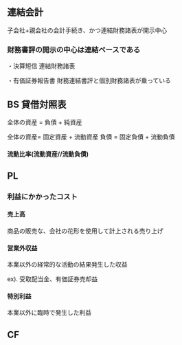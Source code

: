 ## 連結会計

子会社+親会社の会計手続き、かつ連結財務諸表が開示中心

### 財務書評の開示の中心は連結ベースである

・決算短信
連結財務諸表

・有価証券報告書
財務連結書評と個別財務諸表が乗っている

## BS 貸借対照表

全体の資産 = 負債 + 純資産

全体の資産= 固定資産 + 流動資産
負債 = 固定負債 + 流動負債

#### 流動比率(流動資産//流動負債)

## PL
### 利益にかかったコスト
#### 売上高
商品の販売な、会社の花形を使用して計上される売り上げ

#### 営業外収益
本業以外の経常的な活動の結果発生した収益

ex).
受取配当金、有価証券売却益


#### 特別利益
本業以外に臨時で発生した利益


## CF


